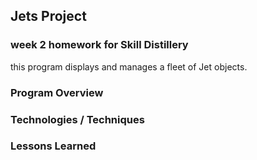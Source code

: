 ## Jets Project

### week 2 homework for Skill Distillery

this program displays and manages a fleet of Jet objects.

### Program Overview

### Technologies / Techniques


### Lessons Learned